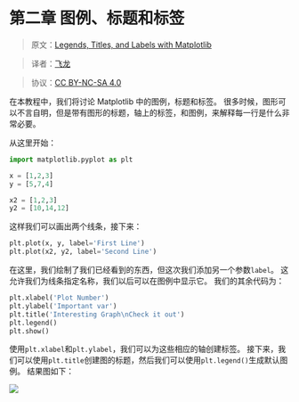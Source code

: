 # 第二章 图例、标题和标签

> 原文：[Legends, Titles, and Labels with Matplotlib](https://pythonprogramming.net/legends-titles-labels-matplotlib-tutorial/)

> 译者：[飞龙](https://github.com/)

> 协议：[CC BY-NC-SA 4.0](http://creativecommons.org/licenses/by-nc-sa/4.0/)

在本教程中，我们将讨论 Matplotlib 中的图例，标题和标签。 很多时候，图形可以不言自明，但是带有图形的标题，轴上的标签，和图例，来解释每一行是什么非常必要。

从这里开始：

```py
import matplotlib.pyplot as plt

x = [1,2,3]
y = [5,7,4]

x2 = [1,2,3]
y2 = [10,14,12]
```

这样我们可以画出两个线条，接下来：

```py
plt.plot(x, y, label='First Line')
plt.plot(x2, y2, label='Second Line')
```

在这里，我们绘制了我们已经看到的东西，但这次我们添加另一个参数`label`。 这允许我们为线条指定名称，我们以后可以在图例中显示它。 我们的其余代码为：

```py
plt.xlabel('Plot Number')
plt.ylabel('Important var')
plt.title('Interesting Graph\nCheck it out')
plt.legend()
plt.show()
```

使用`plt.xlabel`和`plt.ylabel`，我们可以为这些相应的轴创建标签。 接下来，我们可以使用`plt.title`创建图的标题，然后我们可以使用`plt.legend()`生成默认图例。 结果图如下：

![](https://pythonprogramming.net/static/images/matplotlib/titles-labels-legends-matplotlib.png)

